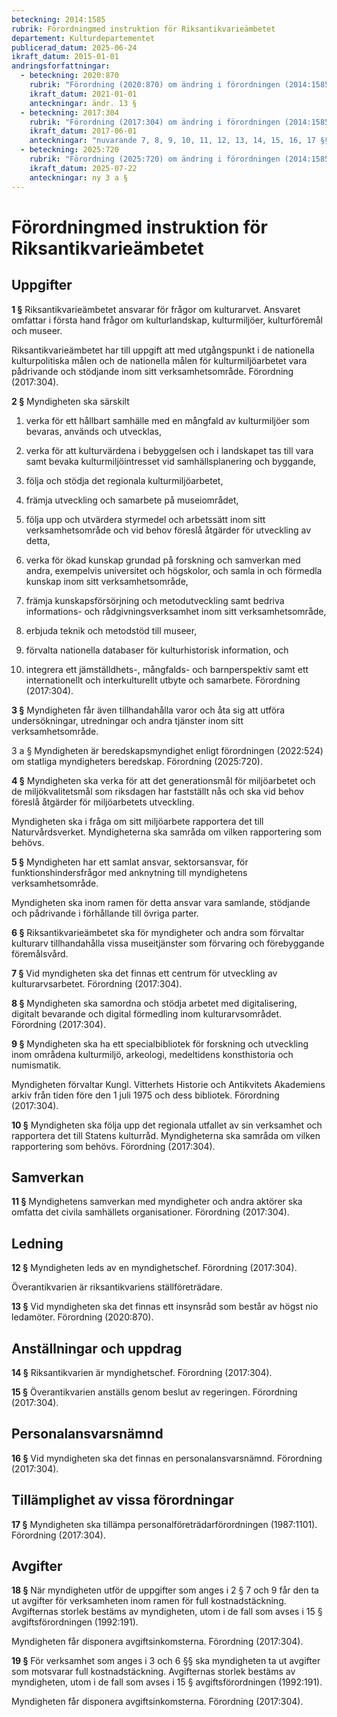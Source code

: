 ```yaml
---
beteckning: 2014:1585
rubrik: Förordningmed instruktion för Riksantikvarieämbetet
departement: Kulturdepartementet
publicerad_datum: 2025-06-24
ikraft_datum: 2015-01-01
andringsforfattningar:
  - beteckning: 2020:870
    rubrik: "Förordning (2020:870) om ändring i förordningen (2014:1585) med instruktion för Riksantikvarieämbetet"
    ikraft_datum: 2021-01-01
    anteckningar: ändr. 13 §
  - beteckning: 2017:304
    rubrik: "Förordning (2017:304) om ändring i förordningen (2014:1585) med instruktion för Riksantikvarieämbetet"
    ikraft_datum: 2017-06-01
    anteckningar: "nuvarande 7, 8, 9, 10, 11, 12, 13, 14, 15, 16, 17 §§ betecknas 9, 10, 11, 12, 13, 14, 15, 16, 17, 18, 19 §§; ändr. 1, 2, den nya 18 §§, rubr. närmast före nuvarande 9, 10, 12, 14, 15, 16 §§ sätts närmast före de nya 11, 12, 14, 16, 17, 18 §§; nya 7, 8 §§"
  - beteckning: 2025:720
    rubrik: "Förordning (2025:720) om ändring i förordningen (2014:1585) med instruktion för Riksantikvarieämbetet"
    ikraft_datum: 2025-07-22
    anteckningar: ny 3 a §
---
```


# Förordningmed instruktion för Riksantikvarieämbetet

## Uppgifter

**1 §** Riksantikvarieämbetet ansvarar för frågor om kulturarvet. Ansvaret omfattar i första hand frågor om kulturlandskap, kulturmiljöer, kulturföremål och museer.

Riksantikvarieämbetet har till uppgift att med utgångspunkt i de nationella kulturpolitiska målen och de nationella målen för kulturmiljöarbetet vara pådrivande och stödjande inom sitt verksamhetsområde. Förordning (2017:304).

**2 §** Myndigheten ska särskilt

1. verka för ett hållbart samhälle med en mångfald av kulturmiljöer som bevaras, används och utvecklas,

2. verka för att kulturvärdena i bebyggelsen och i landskapet tas till vara samt bevaka kulturmiljöintresset vid samhällsplanering och byggande,

3. följa och stödja det regionala kulturmiljöarbetet,

4. främja utveckling och samarbete på museiområdet,

5. följa upp och utvärdera styrmedel och arbetssätt inom sitt verksamhetsområde och vid behov föreslå åtgärder för utveckling av detta,

6. verka för ökad kunskap grundad på forskning och samverkan med andra, exempelvis universitet och högskolor, och samla in och förmedla kunskap inom sitt verksamhetsområde,

7. främja kunskapsförsörjning och metodutveckling samt bedriva informations- och rådgivningsverksamhet inom sitt verksamhetsområde,

8. erbjuda teknik och metodstöd till museer,

9. förvalta nationella databaser för kulturhistorisk information, och

10. integrera ett jämställdhets-, mångfalds- och barnperspektiv samt ett internationellt och interkulturellt utbyte och samarbete. Förordning (2017:304).

**3 §**  Myndigheten får även tillhandahålla varor och åta sig att utföra undersökningar, utredningar och andra tjänster inom sitt verksamhetsområde.

3 a § Myndigheten är beredskapsmyndighet enligt förordningen (2022:524) om statliga myndigheters beredskap. Förordning (2025:720).

**4 §**  Myndigheten ska verka för att det generationsmål för miljöarbetet och de miljökvalitetsmål som riksdagen har fastställt nås och ska vid behov föreslå åtgärder för miljöarbetets utveckling.

Myndigheten ska i fråga om sitt miljöarbete rapportera det till Naturvårdsverket. Myndigheterna ska samråda om vilken rapportering som behövs.

**5 §**  Myndigheten har ett samlat ansvar, sektorsansvar, för funktionshindersfrågor med anknytning till myndighetens verksamhetsområde.

Myndigheten ska inom ramen för detta ansvar vara samlande, stödjande och pådrivande i förhållande till övriga parter.

**6 §** Riksantikvarieämbetet ska för myndigheter och andra som förvaltar kulturarv tillhandahålla vissa museitjänster som förvaring och förebyggande föremålsvård.

**7 §** Vid myndigheten ska det finnas ett centrum för utveckling av kulturarvsarbetet. Förordning (2017:304).

**8 §** Myndigheten ska samordna och stödja arbetet med digitalisering, digitalt bevarande och digital förmedling inom kulturarvsområdet. Förordning (2017:304).

**9 §** Myndigheten ska ha ett specialbibliotek för forskning och utveckling inom områdena kulturmiljö, arkeologi, medeltidens konsthistoria och numismatik.

Myndigheten förvaltar Kungl. Vitterhets Historie och Antikvitets Akademiens arkiv från tiden före den 1 juli 1975 och dess bibliotek. Förordning (2017:304).

**10 §** Myndigheten ska följa upp det regionala utfallet av sin verksamhet och rapportera det till Statens kulturråd. Myndigheterna ska samråda om vilken rapportering som behövs. Förordning (2017:304).

## Samverkan

**11 §** Myndighetens samverkan med myndigheter och andra aktörer ska omfatta det civila samhällets organisationer. Förordning (2017:304).

## Ledning

**12 §** Myndigheten leds av en myndighetschef. Förordning (2017:304).

Överantikvarien är riksantikvariens ställföreträdare.

**13 §** Vid myndigheten ska det finnas ett insynsråd som består av högst nio ledamöter. Förordning (2020:870).

## Anställningar och uppdrag

**14 §** Riksantikvarien är myndighetschef. Förordning (2017:304).

**15 §** Överantikvarien anställs genom beslut av regeringen. Förordning (2017:304).

## Personalansvarsnämnd

**16 §** Vid myndigheten ska det finnas en personalansvarsnämnd. Förordning (2017:304).

## Tillämplighet av vissa förordningar

**17 §** Myndigheten ska tillämpa personalföreträdarförordningen (1987:1101). Förordning (2017:304).

## Avgifter

**18 §** När myndigheten utför de uppgifter som anges i 2 § 7 och 9 får den ta ut avgifter för verksamheten inom ramen för full kostnadstäckning. Avgifternas storlek bestäms av myndigheten, utom i de fall som avses i 15 § avgiftsförordningen (1992:191).

Myndigheten får disponera avgiftsinkomsterna. Förordning (2017:304).

**19 §** För verksamhet som anges i 3 och 6 §§ ska myndigheten ta ut avgifter som motsvarar full kostnadstäckning. Avgifternas storlek bestäms av myndigheten, utom i de fall som avses i 15 § avgiftsförordningen (1992:191).

Myndigheten får disponera avgiftsinkomsterna. Förordning (2017:304).